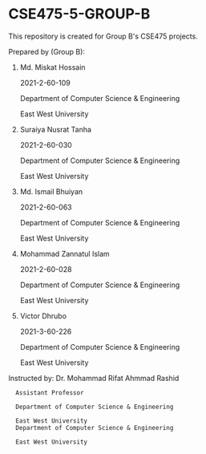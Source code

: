 # CSE475-5-GROUP-B
This repository is created for Group B's CSE475 projects.

Prepared by (Group B):
  1.  Md. Miskat Hossain
     
      2021-2-60-109
      
      Department of Computer Science & Engineering

      East West University

  3.  Suraiya Nusrat Tanha

      2021-2-60-030

      Department of Computer Science & Engineering

      East West University

  5.  Md. Ismail Bhuiyan

      2021-2-60-063

      Department of Computer Science & Engineering

      East West University

  7.  Mohammad Zannatul Islam

      2021-2-60-028

      Department of Computer Science & Engineering

      East West University

  9.  Victor Dhrubo

      2021-3-60-226

      Department of Computer Science & Engineering

      East West University

Instructed by:
      Dr. Mohammad Rifat Ahmmad Rashid
  
      Assistant Professor
  
      Department of Computer Science & Engineering
  
      East West University
      Department of Computer Science & Engineering
      
      East West University
